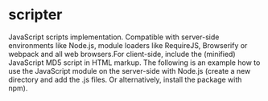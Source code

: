 # scripter
JavaScript scripts implementation. Compatible with server-side environments like Node.js, module loaders like RequireJS, Browserify or webpack and all web browsers.For client-side, include the (minified) JavaScript MD5 script in HTML markup. The following is an example how to use the JavaScript module on the server-side with Node.js (create a new directory and add the .js files. Or alternatively, install the package with npm).
 
